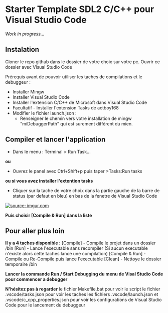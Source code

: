 # Starter Template SDL2 C/C++ pour Visual Studio Code

*Work in progress...*

## Instalation
Cloner le repo github dans le dossier de votre choix sur votre pc.
Ouvrir ce dossier avec Visual Studio Code

Prérequis avant de pouvoir utiliser les taches de compilations et le debuggeur : 
* Installer Mingw
* Installer Visual Studio Code
* Installer l'extension C/C++ de Microsoft dans Visual Studio Code
* Facultatif - Installer l'extension Tasks de actboy168
* Modifier le fichier launch.json : 
  * Renseigner le chemin vers votre installation de mingw "miDebuggerPath" qui est surement différent du mien.

## Compiler et lancer l'application
* Dans le menu : Terminal > Run Task...
  
**ou**

* Ouvrez le panel avec Ctrl+Shift+p puis taper >Tasks:Run tasks
  
**ou si vous avez installer l'extention tasks**
* Cliquer sur la tache de votre choix dans la partie gauche de la barre de status (par defaut en bleu) en bas de la fenetre de Visual Studio Code

<a href="https://imgur.com/ZQxHNLA"><img src="https://i.imgur.com/ZQxHNLA.png" title="source: imgur.com" /></a>

**Puis choisir [Compile & Run] dans la liste**

## Pour aller plus loin
**Il y a 4 taches disponible :**
[Compile] - Compile le projet dans un dossier /bin
[Run] - Lance l'executable sans recompiler (Si aucun executable n'existe alors cette taches lance une compilation)
[Compile & Run] - Compile ou Re-Compile puis lance l'executable
[Clean] - Nettoye le dossier temporaire /bin

**Lancer la commande Run / Start Debugging du menu de Visal Studio Code pour commencer a debugger**

**N'hésitez pas à regarder**
le fichier Makefile.bat pour voir le script
le fichier .vscode/tasks.json pour voir les taches
les fichiers .vscode/launch.json et .vscode/c_cpp_properties.json pour voir les configurations de Visual Studio Code pour le lancement du debuggeur